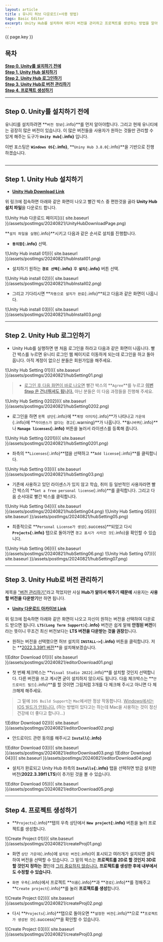 ```yaml
---
layout: article 
title : 유니티 허브 다운로드(+사용 방법)
tags: Basic Editor
excerpt: Unity Hub를 설치하여 에디터 버전을 관리하고 프로젝트를 생성하는 방법을 알아봅니다.
---
```


{{ page.key }}

## 목차
**[Step 0. Unity를 설치하기 전에](#step-0-unity를-설치하기-전에)**<br/>
**[Step 1. Unity Hub 설치하기](#step-1-unity-hub-설치하기)**<br/>
**[Step 2. Unity Hub 로그인하기](#step-2-unity-hub-로그인하기)**<br/>
**[Step 3. Unity Hub로 버전 관리하기](#step-3-unity-hub로-버전-관리하기)**<br/>
**[Step 4. 프로젝트 생성하기](#step-4-프로젝트-생성하기)**<br/>

---
## Step 0. Unity를 설치하기 전에
유니티를 설치하려면 **`버전 정보`{:.info}**를 먼저 알아야합니다. 그리고 현재 유니티에는 굉장히 많은 버전이 있습니다. 이 많은 버전들을 사용자가 원하는 것들만 관리할 수 있게 해주는 도구가 **`Unity Hub`{:.info}** 입니다.

이번 포스팅은 **`Windows OS`{:.info}**, **`Uniny Hub 3.8.0`{:.info}**을 기반으로 진행하겠습니다.
<br/><br/>

---
## Step 1. Unity Hub 설치하기
- **[Unity Hub Download Link](https://unity.com/kr/download)**

위 링크에 접속하면 아래와 같은 화면이 나오고 빨간 박스 중 편한것을 골라 **Unity Hub 설치 파일**을 다운로드 합니다.

![Unity Hub 다운로드 페이지]({{ site.baseurl }}/assets/postImgs/20240821/UnityHubDownloadPage.png)

**`설치 파일을 실행`{:.info}**시키고 다음과 같은 순서로 설치를 진행합니다.

- **`동의함`{:.info}** 선택.

![Unity Hub install 01]({{ site.baseurl }}/assets/postImgs/20240821/hubInstall01.png)
<br/>

- 설치하기 원하는 **`경로 선택`{:.info}** 후 **`설치`{:.info}** 버튼 선택.

![Unity Hub install 02]({{ site.baseurl }}/assets/postImgs/20240821/hubInstall02.png)
<br/>

- 그리고 기다리시면 **`자동으로 설치가 완료`{:.info}**되고 다음과 같은 화면이 나옵니다.

![Unity Hub install 03]({{ site.baseurl }}/assets/postImgs/20240821/hubInstall03.png)

---
## Step 2. Unity Hub 로그인하기

- Unity Hub를 실행하면 맨 처음 로그인을 하라고 다음과 같은 화면이 나옵니다. 빨간 박스를 누르면 유니티 로그인 웹 페이지로 이동하게 되는데 로그인을 하고 돌아옵니다. 아직 계정이 없으신 분들은 회원가입을 해주세요.

![Unity Hub Setting 01]({{ site.baseurl }}/assets/postImgs/20240821/hubSetting01.png)
<br/>

> - <u>로그인 후 다음 화면이 바로 나오면</u> 빨간 박스의 **`Agree`**를 누르고 **<u>이번 Step 은 건너뛰셔도 됩니다.</u>** 아닌 분들은 이 다음 과정들을 진행해 주세요.


![Unity Hub Setting 0202]({{ site.baseurl }}/assets/postImgs/20240821/hubSetting0202.png)
<br/>

- 로그인을 하면 `왼쪽 상단`{:.info}에 **`계정 이미지`{:.info}**가 나타나고 `가운데`{:.info}에 **`라이센스가 없다는 경고`{:.warning}**가 나옵니다. **`톱니바퀴`{:.info}**나 **`Manage licenses`{:.info}** 버튼을 눌러서 라이센스를 등록해 줍니다.

![Unity Hub Setting 0201]({{ site.baseurl }}/assets/postImgs/20240821/hubSetting0201.png)
<br/>

- 좌측의 **`Licenses`{:.info}**탭을 선택하고 **`Add license`{:.info}**를 클릭합니다.

![Unity Hub Setting 03]({{ site.baseurl }}/assets/postImgs/20240821/hubSetting03.png)
<br/>

- 기존에 사용하고 있던 라이센스가 있지 않고 학습, 취미 등 일반적인 사용자라면 빨간 박스의 **`Get a free personal license`{:.info}**를 클릭합니다. 그리고 다음 순서대로 빨간 박스를 클릭합니다.

![Unity Hub Setting 04]({{ site.baseurl }}/assets/postImgs/20240821/hubSetting04.png)
![Unity Hub Setting 05]({{ site.baseurl }}/assets/postImgs/20240821/hubSetting05.png)
<br/>

- 최종적으로 **`Personal License가 생성`{:.success}**되었고 다시 **`Projects`{:.info}** 탭으로 돌아가면 `경고 표시가 사라진 것`{:.info}을 확인할 수 있습니다.

![Unity Hub Setting 06]({{ site.baseurl }}/assets/postImgs/20240821/hubSetting06.png)
![Unity Hub Setting 07]({{ site.baseurl }}/assets/postImgs/20240821/hubSetting07.png)

---
## Step 3. Unity Hub로 버전 관리하기

제목을 <u>"버전 관리하기"</u>라고 적었지만 사실 **Hub가 알아서 해주기 때문에** 사용자는 **사용할 버전을 다운받기**만 하면 됩니다.

- **[Unity 다운로드 아카이브 Link](https://unity.com/kr/releases/editor/archive)**

위 링크에 접속하면 아래와 같은 화면이 나오고 자신이 원하는 버전을 선택하여 다운로드 받으면 됩니다. **`LTS(Long Term Support)`{:.info}** 버전은 쉽게 말해 **안정된 버전**이라는 뜻이니 무조건 최신 버전보다는 **LTS 버전을 다운받는 것을 권장**합니다.

- 원하는 버전을 선택했으면 허브 설치의 **`INSTALL->`{:.info}** 버튼을 클릭합니다. 저는 **<u>2022.3.39f1 버전</u>**을 설치해보겠습니다.

![Editor Download 01]({{ site.baseurl }}/assets/postImgs/20240821/editorDownload01.png)
<br/>

- 첫 번째 체크박스는 **`Visual Studio 2022`{:.info}**를 설치할 것인지 선택합니다. 다른 버전을 쓰고 계시면 굳이 설치하지 않으셔도 됩니다. 
다음 체크박스는 **`안드로이드 빌드`{:.info}**를 할 것이면 그림처럼 3개를 다 체크해 주시고 아니면 다 체크해제 해주세요.

> 그 밑에 `IOS Build Support`는 `Mac`에서만 정상 작동합니다. <u>Windows에서는 IOS 빌드가 안됩니다.</u> (하는 방법이 있다고는 하는데 Mac을 사용하는 것이 정신건강에 더 좋다고 합니다...)

![Editor Download 02]({{ site.baseurl }}/assets/postImgs/20240821/editorDownload02.png)
<br/>

- 안드로이드 관련 동의를 해주시고 **`Install`{:.info}**

![Editor Download 03]({{ site.baseurl }}/assets/postImgs/20240821/editorDownload03.png)
![Editor Download 04]({{ site.baseurl }}/assets/postImgs/20240821/editorDownload04.png)
<br/>

- 설치가 완료되고 Unity Hub 좌측의 **`Installs`{:.info}** 탭을 선택하면 방금 설치한 버전(**2022.3.39f1 LTS**)이 추가된 것을 볼 수 있습니다.

![Editor Download 05]({{ site.baseurl }}/assets/postImgs/20240821/editorDownload05.png)

---
## Step 4. 프로젝트 생성하기

- **`Projects`{:.info}**탭의 우측 상단에서 **`New project`{:.info}** 버튼을 눌러 프로젝트를 생성합니다.

![Create Project 01]({{ site.baseurl }}/assets/postImgs/20240821/createProj01.png)
<br/>

- 화면 `상단 가운데`{:.info}에 `설치된 버전`{:.info}이 표시되고 여러개가 설치되면 클릭하여 버전을 선택할 수 있습니다. 그 밑의 박스는 **프로젝트를 2D로 할 것인지 3D로 할 것인지 정하는 것**인데 <u>그리 중요하지 않습니다.</u> **프로젝트를 생성한 후에 내부에서도 수정할 수 있습니다.**

- `화면 우측`{:.info}에서 프로젝트 **`이름`{:.info}**과 **`경로`{:.info}**를 정해주고 **`Create project`{:.info}**를 눌러 **프로젝트를 생성**합니다.

![Create Project 02]({{ site.baseurl }}/assets/postImgs/20240821/createProj02.png)
<br/>

- 다시 **`Projects`{:.info}**탭으로 돌아오면 **`설정한 버전`{:.info}**으로 **`프로젝트가 생성된 것`{:.success}**을 확인할 수 있습니다.

![Create Project 03]({{ site.baseurl }}/assets/postImgs/20240821/createProj03.png)